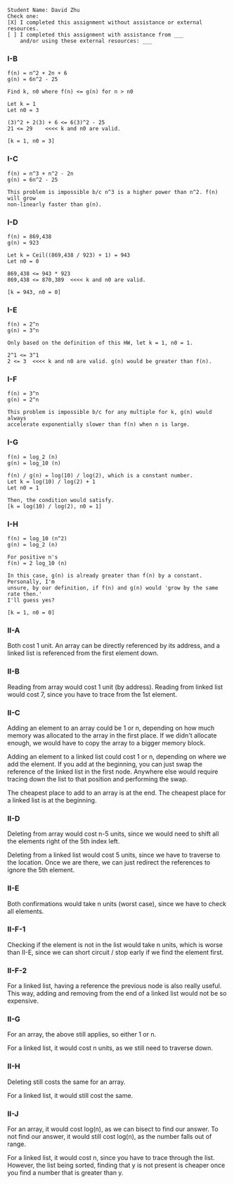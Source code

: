 ```
Student Name: David Zhu
Check one:
[X] I completed this assignment without assistance or external resources.
[ ] I completed this assignment with assistance from ___
    and/or using these external resources: ___
```

### I-B

```
f(n) = n^2 + 2n + 6
g(n) = 6n^2 - 25

Find k, n0 where f(n) <= g(n) for n > n0

Let k = 1
Let n0 = 3

(3)^2 + 2(3) + 6 <= 6(3)^2 - 25
21 <= 29    <<<< k and n0 are valid.

[k = 1, n0 = 3]
```

### I-C

```
f(n) = n^3 + n^2 - 2n
g(n) = 6n^2 - 25

This problem is impossible b/c n^3 is a higher power than n^2. f(n) will grow
non-linearly faster than g(n).
```

### I-D

```
f(n) = 869,438
g(n) = 923

Let k = Ceil((869,438 / 923) + 1) = 943
Let n0 = 0

869,438 <= 943 * 923
869,438 <= 870,389  <<<< k and n0 are valid.

[k = 943, n0 = 0]
```

### I-E

```
f(n) = 2^n
g(n) = 3^n

Only based on the definition of this HW, let k = 1, n0 = 1.

2^1 <= 3^1
2 <= 3  <<<< k and n0 are valid. g(n) would be greater than f(n).
```

### I-F

```
f(n) = 3^n
g(n) = 2^n

This problem is impossible b/c for any multiple for k, g(n) would always
accelerate exponentially slower than f(n) when n is large.
```

### I-G

```
f(n) = log_2 (n)
g(n) = log_10 (n)

f(n) / g(n) = log(10) / log(2), which is a constant number.
Let k = log(10) / log(2) + 1
Let n0 = 1

Then, the condition would satisfy.
[k = log(10) / log(2), n0 = 1]
```

### I-H

```
f(n) = log_10 (n^2)
g(n) = log_2 (n)

For positive n's
f(n) = 2 log_10 (n)

In this case, g(n) is already greater than f(n) by a constant. Personally, I'm
unsure, by our definition, if f(n) and g(n) would 'grow by the same rate then.'
I'll guess yes?

[k = 1, n0 = 0]
```

### II-A

Both cost 1 unit. An array can be directly referenced by its address, and a linked list is referenced from the first element down.

### II-B

Reading from array would cost 1 unit (by address). Reading from linked list would cost 7, since you have to trace from the 1st element.

### II-C

Adding an element to an array could be 1 or n, depending on how much memory was allocated to the array in the first place. If we didn't allocate enough, we would have to copy the array to a bigger memory block.

Adding an element to a linked list could cost 1 or n, depending on where we add the element. If you add at the beginning, you can just swap the reference of the linked list in the first node. Anywhere else would require tracing down the list to that position and performing the swap.

The cheapest place to add to an array is at the end. The cheapest place for a linked list is at the beginning.

### II-D

Deleting from array would cost n-5 units, since we would need to shift all the elements right of the 5th index left.

Deleting from a linked list would cost 5 units, since we have to traverse to the location. Once we are there, we can just redirect the references to ignore the 5th element.

### II-E

Both confirmations would take n units (worst case), since we have to check all elements.

### II-F-1

Checking if the element is not in the list would take n units, which is worse than II-E, since we can short circuit / stop early if we find the element first.

### II-F-2

For a linked list, having a reference the previous node is also really useful. This way, adding and removing from the end of a linked list would not be so expensive.

### II-G

For an array, the above still applies, so either 1 or n.

For a linked list, it would cost n units, as we still need to traverse down.

### II-H

Deleting still costs the same for an array.

For a linked list, it would still cost the same.

### II-J

For an array, it would cost log(n), as we can bisect to find our answer. To not find our answer, it would still cost log(n), as the number falls out of range.

For a linked list, it would cost n, since you have to trace through the list. However, the list being sorted, finding that y is not present is cheaper once you find a number that is greater than y.
